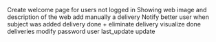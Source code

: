 Create welcome page for users not logged in
    Showing web image and description of the web
add manually a delivery
Notify better user when subject was added
delivery done + eliminate delivery
visualize done deliveries
modify password user
last_update update
